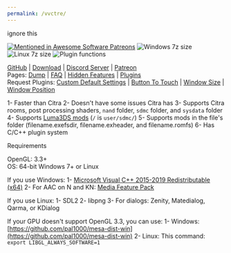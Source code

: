 ```yaml
---
permalink: /vvctre/
---
```


ignore this

[![Mentioned in Awesome Software Patreons](https://awesome.re/mentioned-badge.svg)](https://github.com/uraimo/awesome-software-patreons) ![Windows 7z size](https://img.shields.io/badge/Windows%207z%20size%20(38.3.0)-3.47%20MB-brightgreen) ![Linux 7z size](https://img.shields.io/badge/Linux%207z%20size%20(38.3.0)-4.33%20MB-brightgreen) ![Plugin functions](https://img.shields.io/badge/Plugin%20functions-683-brightgreen)

[GitHub](https://github.com/vvanelslande/vvctre) &#124; [Download](https://github.com/vvanelslande/vvctre/releases) &#124; [Discord Server](https://discord.gg/hVxCyb5) &#124; [Patreon](https://www.patreon.com/vvctre)  
Pages: [Dump](Dump) &#124; [FAQ](FAQ) &#124; [Hidden Features](Hidden-Features) &#124; [Plugins](Plugins)  
Request Plugins: [Custom Default Settings](https://github.com/vvanelslande/vvctre/issues/new?assignees=&labels=Custom+Default+Settings+Plugin+Request&template=custom-default-settings-plugin-request.md&title=Custom+Default+Settings+Plugin+Request) &#124; [Button To Touch](https://github.com/vvanelslande/vvctre/issues/new?assignees=&labels=Button+To+Touch+Plugin+Request&template=button-to-touch-plugin-request.md&title=Button+To+Touch+Plugin+Request) &#124; [Window Size](https://github.com/vvanelslande/vvctre/issues/new?assignees=&labels=Window+Size+Plugin+Request&template=window-size-plugin-request.md&title=Window+Size+Plugin+Request) &#124; [Window Position](https://github.com/vvanelslande/vvctre/issues/new?assignees=&labels=Window+Position+Plugin+Request&template=window-position-plugin-request.md&title=Window+Position+Plugin+Request)

1- Faster than Citra
2- Doesn't have some issues Citra has
3- Supports Citra rooms, post processing shaders, `nand` folder, `sdmc` folder, and `sysdata` folder
4- Supports [Luma3DS mods](https://github.com/LumaTeam/Luma3DS/wiki/Optional-features) (`/` is `user/sdmc/`)
5- Supports mods in the file's folder (filename.exefsdir, filename.exheader, and filename.romfs)
6- Has C/C++ plugin system

Requirements 

OpenGL: 3.3+  
OS: 64-bit Windows 7+ or Linux

If you use Windows:
1- [Microsoft Visual C++ 2015-2019 Redistributable (x64)](https://aka.ms/vs/16/release/vc_redist.x64.exe)
2- For AAC on N and KN: [Media Feature Pack](https://support.microsoft.com/en-us/help/3145500/media-feature-pack-list-for-windows-n-editions)

If you use Linux:
1- SDL2
2- libpng
3- For dialogs: Zenity, Matedialog, Qarma, or KDialog

If your GPU doesn't support OpenGL 3.3, you can use:
1- Windows: [https://github.com/pal1000/mesa-dist-win](https://github.com/pal1000/mesa-dist-win)
2- Linux: This command: `export LIBGL_ALWAYS_SOFTWARE=1`
